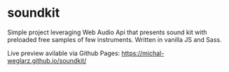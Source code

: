 # soundkit
Simple project leveraging Web Audio Api that presents sound kit with preloaded free samples of few instruments. 
Written in vanilla JS and Sass.

Live preview avilable via Github Pages:
https://michal-weglarz.github.io/soundkit/

